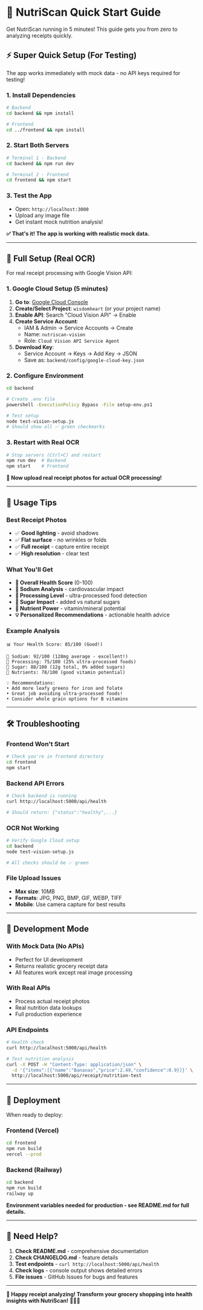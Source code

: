 # 🚀 NutriScan Quick Start Guide

Get NutriScan running in 5 minutes! This guide gets you from zero to analyzing receipts quickly.

## ⚡ Super Quick Setup (For Testing)

The app works immediately with mock data - no API keys required for testing!

### 1. Install Dependencies
```bash
# Backend
cd backend && npm install

# Frontend  
cd ../frontend && npm install
```

### 2. Start Both Servers
```bash
# Terminal 1 - Backend
cd backend && npm run dev

# Terminal 2 - Frontend
cd frontend && npm start
```

### 3. Test the App
- Open: `http://localhost:3000`
- Upload any image file
- Get instant mock nutrition analysis!

**✅ That's it! The app is working with realistic mock data.**

---

## 🔑 Full Setup (Real OCR)

For real receipt processing with Google Vision API:

### 1. Google Cloud Setup (5 minutes)

1. **Go to**: [Google Cloud Console](https://console.cloud.google.com/)
2. **Create/Select Project**: `wisdomheart` (or your project name)
3. **Enable API**: Search "Cloud Vision API" → Enable
4. **Create Service Account**:
   - IAM & Admin → Service Accounts → Create
   - Name: `nutriscan-vision`
   - Role: `Cloud Vision API Service Agent`
5. **Download Key**:
   - Service Account → Keys → Add Key → JSON
   - Save as: `backend/config/google-cloud-key.json`

### 2. Configure Environment
```bash
cd backend

# Create .env file
powershell -ExecutionPolicy Bypass -File setup-env.ps1

# Test setup
node test-vision-setup.js
# Should show all ✅ green checkmarks
```

### 3. Restart with Real OCR
```bash
# Stop servers (Ctrl+C) and restart
npm run dev  # Backend
npm start    # Frontend
```

**🎉 Now upload real receipt photos for actual OCR processing!**

---

## 📱 Usage Tips

### Best Receipt Photos
- ✅ **Good lighting** - avoid shadows
- ✅ **Flat surface** - no wrinkles or folds  
- ✅ **Full receipt** - capture entire receipt
- ✅ **High resolution** - clear text

### What You'll Get
- **🎯 Overall Health Score** (0-100)
- **🧂 Sodium Analysis** - cardiovascular impact
- **🔬 Processing Level** - ultra-processed food detection
- **🍭 Sugar Impact** - added vs natural sugars
- **💪 Nutrient Power** - vitamin/mineral potential
- **💡 Personalized Recommendations** - actionable health advice

### Example Analysis
```
📊 Your Health Score: 85/100 (Good!)

🧂 Sodium: 92/100 (128mg average - excellent!)
🔬 Processing: 75/100 (25% ultra-processed foods)
🍭 Sugar: 88/100 (12g total, 0% added sugars)
💪 Nutrients: 78/100 (good vitamin potential)

💡 Recommendations:
• Add more leafy greens for iron and folate
• Great job avoiding ultra-processed foods!
• Consider whole grain options for B vitamins
```

---

## 🛠️ Troubleshooting

### Frontend Won't Start
```bash
# Check you're in frontend directory
cd frontend
npm start
```

### Backend API Errors
```bash
# Check backend is running
curl http://localhost:5000/api/health

# Should return: {"status":"healthy",...}
```

### OCR Not Working
```bash
# Verify Google Cloud setup
cd backend
node test-vision-setup.js

# All checks should be ✅ green
```

### File Upload Issues
- **Max size**: 10MB
- **Formats**: JPG, PNG, BMP, GIF, WEBP, TIFF
- **Mobile**: Use camera capture for best results

---

## 🎯 Development Mode

### With Mock Data (No APIs)
- Perfect for UI development
- Returns realistic grocery receipt data
- All features work except real image processing

### With Real APIs
- Process actual receipt photos
- Real nutrition data lookups
- Full production experience

### API Endpoints
```bash
# Health check
curl http://localhost:5000/api/health

# Test nutrition analysis
curl -X POST -H "Content-Type: application/json" \
  -d '{"items":[{"name":"Bananas","price":2.49,"confidence":0.9}]}' \
  http://localhost:5000/api/receipt/nutrition-test
```

---

## 🚀 Deployment

When ready to deploy:

### Frontend (Vercel)
```bash
cd frontend
npm run build
vercel --prod
```

### Backend (Railway)
```bash
cd backend  
npm run build
railway up
```

**Environment variables needed for production - see README.md for full details.**

---

## 💬 Need Help?

1. **Check README.md** - comprehensive documentation
2. **Check CHANGELOG.md** - feature details
3. **Test endpoints** - `curl http://localhost:5000/api/health`
4. **Check logs** - console output shows detailed errors
5. **File issues** - GitHub Issues for bugs and features

---

**🎉 Happy receipt analyzing! Transform your grocery shopping into health insights with NutriScan!** 🥗📱✨
